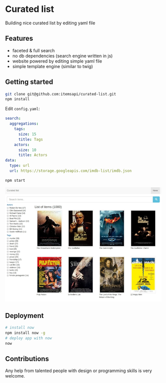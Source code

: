 # Curated list

Building nice curated list by editing yaml file

## Features

- faceted & full search
- no db dependencies (search engine written in js)
- website powered by editing simple yaml file
- simple template engine (similar to twig)

## Getting started

```bash
git clone git@github.com:itemsapi/curated-list.git
npm install
```

Edit `config.yaml`:

```yaml
search:
  aggregations:
    tags: 
      size: 15
      title: Tags
    actors: 
      size: 10
      title: Actors
data:
  type: url
  url: https://storage.googleapis.com/imdb-list/imdb.json
```

```bash
npm start
```

![Curated list of movies](github/movies.jpg)

## Deployment

```bash
# install now
npm install now -g
# deploy app with now 
now
```

## Contributions

Any help from talented people with design or programming skills is very welcome.
